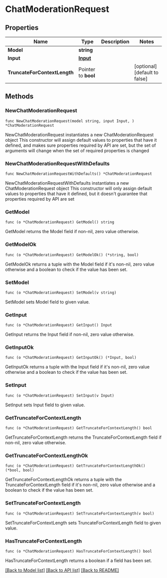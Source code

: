 # ChatModerationRequest

## Properties

Name | Type | Description | Notes
------------ | ------------- | ------------- | -------------
**Model** | **string** |  | 
**Input** | [**Input**](Input.md) |  | 
**TruncateForContextLength** | Pointer to **bool** |  | [optional] [default to false]

## Methods

### NewChatModerationRequest

`func NewChatModerationRequest(model string, input Input, ) *ChatModerationRequest`

NewChatModerationRequest instantiates a new ChatModerationRequest object
This constructor will assign default values to properties that have it defined,
and makes sure properties required by API are set, but the set of arguments
will change when the set of required properties is changed

### NewChatModerationRequestWithDefaults

`func NewChatModerationRequestWithDefaults() *ChatModerationRequest`

NewChatModerationRequestWithDefaults instantiates a new ChatModerationRequest object
This constructor will only assign default values to properties that have it defined,
but it doesn't guarantee that properties required by API are set

### GetModel

`func (o *ChatModerationRequest) GetModel() string`

GetModel returns the Model field if non-nil, zero value otherwise.

### GetModelOk

`func (o *ChatModerationRequest) GetModelOk() (*string, bool)`

GetModelOk returns a tuple with the Model field if it's non-nil, zero value otherwise
and a boolean to check if the value has been set.

### SetModel

`func (o *ChatModerationRequest) SetModel(v string)`

SetModel sets Model field to given value.


### GetInput

`func (o *ChatModerationRequest) GetInput() Input`

GetInput returns the Input field if non-nil, zero value otherwise.

### GetInputOk

`func (o *ChatModerationRequest) GetInputOk() (*Input, bool)`

GetInputOk returns a tuple with the Input field if it's non-nil, zero value otherwise
and a boolean to check if the value has been set.

### SetInput

`func (o *ChatModerationRequest) SetInput(v Input)`

SetInput sets Input field to given value.


### GetTruncateForContextLength

`func (o *ChatModerationRequest) GetTruncateForContextLength() bool`

GetTruncateForContextLength returns the TruncateForContextLength field if non-nil, zero value otherwise.

### GetTruncateForContextLengthOk

`func (o *ChatModerationRequest) GetTruncateForContextLengthOk() (*bool, bool)`

GetTruncateForContextLengthOk returns a tuple with the TruncateForContextLength field if it's non-nil, zero value otherwise
and a boolean to check if the value has been set.

### SetTruncateForContextLength

`func (o *ChatModerationRequest) SetTruncateForContextLength(v bool)`

SetTruncateForContextLength sets TruncateForContextLength field to given value.

### HasTruncateForContextLength

`func (o *ChatModerationRequest) HasTruncateForContextLength() bool`

HasTruncateForContextLength returns a boolean if a field has been set.


[[Back to Model list]](../README.md#documentation-for-models) [[Back to API list]](../README.md#documentation-for-api-endpoints) [[Back to README]](../README.md)



